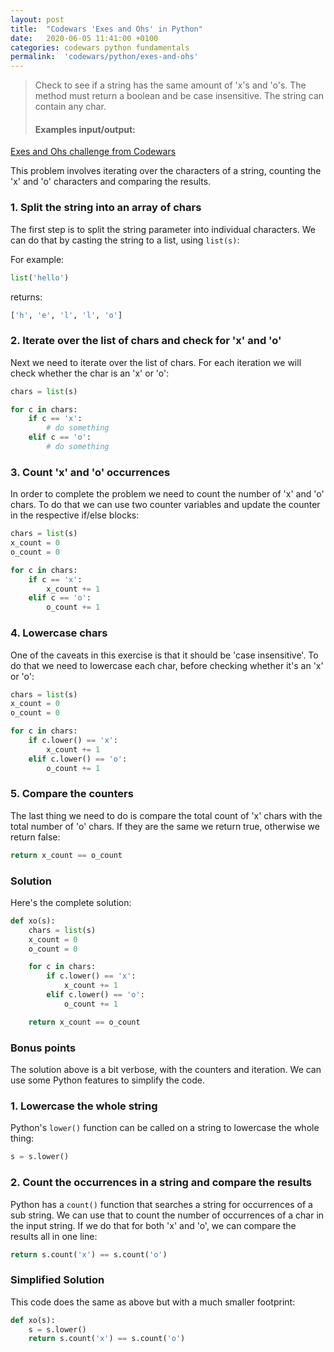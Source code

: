 ```yaml
---
layout: post
title:  "Codewars 'Exes and Ohs' in Python"
date:   2020-06-05 11:41:00 +0100
categories: codewars python fundamentals
permalink:  'codewars/python/exes-and-ohs'
---
```


> Check to see if a string has the same amount of 'x's and 'o's. The method must return a boolean and be case insensitive. The string can contain any char.
>
> #### Examples input/output:

[Exes and Ohs challenge from Codewars](https://www.codewars.com/kata/55908aad6620c066bc00002a/train/python)

This problem involves iterating over the characters of a string, counting the 'x' and 'o' characters and comparing the results.

### 1. Split the string into an array of chars

The first step is to split the string parameter into individual characters. We can do that by casting the string to a list, using `list(s)`:

For example:

```python
list('hello')
```
returns:

```python
['h', 'e', 'l', 'l', 'o']
```

### 2. Iterate over the list of chars and check for 'x' and 'o'

Next we need to iterate over the list of chars. For each iteration we will check whether the char is an 'x' or 'o':

```python
chars = list(s)

for c in chars:
    if c == 'x':
        # do something
    elif c == 'o':
        # do something
```

### 3. Count 'x' and 'o' occurrences

In order to complete the problem we need to count the number of 'x' and 'o' chars. To do that we can use two counter variables and update the counter in the respective if/else blocks:

```python
chars = list(s)
x_count = 0
o_count = 0

for c in chars:
    if c == 'x':
        x_count += 1
    elif c == 'o':
        o_count += 1
```

### 4. Lowercase chars

One of the caveats in this exercise is that it should be 'case insensitive'. To do that we need to lowercase each char, before checking whether it's an 'x' or 'o':

```python
chars = list(s)
x_count = 0
o_count = 0

for c in chars:
    if c.lower() == 'x':
        x_count += 1
    elif c.lower() == 'o':
        o_count += 1
```

### 5. Compare the counters

The last thing we need to do is compare the total count of 'x' chars with the total number of 'o' chars. If they are the same we return true, otherwise we return false:

```python
return x_count == o_count
```

### Solution

Here's the complete solution:

```python
def xo(s):
    chars = list(s)
    x_count = 0
    o_count = 0

    for c in chars:
        if c.lower() == 'x':
            x_count += 1
        elif c.lower() == 'o':
            o_count += 1

    return x_count == o_count
```

### Bonus points

The solution above is a bit verbose, with the counters and iteration. We can use some Python features to simplify the code.

### 1. Lowercase the whole string

Python's `lower()` function can be called on a string to lowercase the whole thing:

```python
s = s.lower()
```

### 2. Count the occurrences in a string and compare the results

Python has a `count()` function that searches a string for occurrences of a sub string. We can use that to count the number of occurrences of a char in the input string. If we do that for both 'x' and 'o', we can compare the results all in one line:

```python
return s.count('x') == s.count('o')
```

### Simplified Solution

This code does the same as above but with a much smaller footprint:

```python
def xo(s):
    s = s.lower()
    return s.count('x') == s.count('o')
```